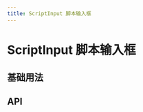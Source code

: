 ```yaml
---
title: ScriptInput 脚本输入框
---
```


# ScriptInput 脚本输入框

## 基础用法

<preview path="./basic" />

## API

<API src="./scriptInput.json" lang="zh"></API>